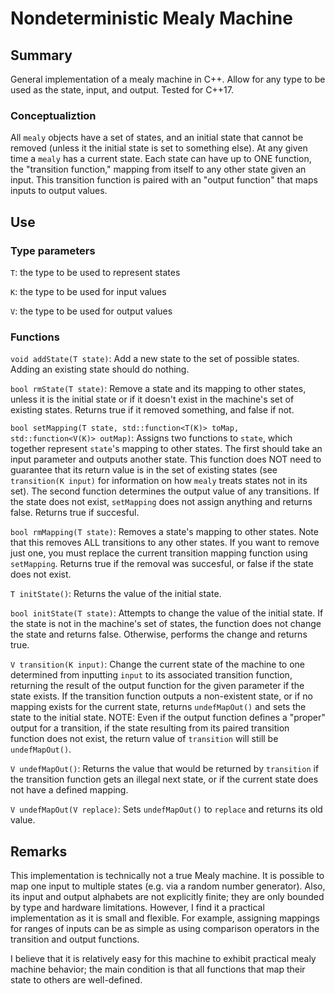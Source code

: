 # Nondeterministic Mealy Machine

## Summary
General implementation of a mealy machine in C++. Allow for any type to be used as the state, input, and output. Tested for C++17.
### Conceptualiztion
All `mealy` objects have a set of states, and an initial state that cannot be removed (unless it the initial state is set to something else). At any given time a `mealy` has a current state. Each state can have up to ONE function, the "transition function," mapping from itself to any other state given an input. This transition function is paired with an "output function" that maps inputs to output values. 

## Use
### Type parameters
`T`: the type to be used to represent states

`K`: the type to be used for input values

`V`: the type to be used for output values

### Functions
`void addState(T state)`: Add a new state to the set of possible states. Adding an existing state should do nothing.

`bool rmState(T state)`: Remove a state and its mapping to other states, unless it is the initial state or if it doesn't exist in the machine's set of existing states. Returns true if it removed something, and false if not. 

`bool setMapping(T state, std::function<T(K)> toMap, 
    std::function<V(K)> outMap)`: 
Assigns two functions to `state`, which together represent `state`'s mapping to other states. The first should take an input parameter and outputs another state. This function does NOT need to guarantee that its return value is in the set of existing states (see `transition(K input)` for information on how `mealy` treats states not in its set). The second function determines the output value of any transitions. If the state does not exist, `setMapping` does not assign anything and returns false. Returns true if succesful. 

`bool rmMapping(T state)`: Removes a state's mapping to other states. Note that this removes ALL transitions to any other states. If you want to remove just one, you must replace the current transition mapping function using `setMapping`. Returns true if the removal was succesful, or false if the state does not exist.

`T initState()`: Returns the value of the initial state. 

`bool initState(T state)`: Attempts to change the value of the initial state. If the state is not in the machine's set of states, the function does not change the state and returns false. Otherwise, performs the change and returns true.

`V transition(K input)`: Change the current state of the machine to one determined from inputting `input` to its associated transition function, returning the result of the output function for the given parameter if the state exists. If the transition function outputs a non-existent state, or if no mapping exists for the current state, returns `undefMapOut()` and sets the state to the initial state. NOTE: Even if the output function defines a "proper" output for a transition, if the state resulting from its paired transition function does not exist, the return value of `transition` will still be `undefMapOut()`.

`V undefMapOut()`: Returns the value that would be returned by `transition` if the transition function gets an illegal next state, or if the current state does not have a defined mapping. 

`V undefMapOut(V replace)`: Sets `undefMapOut()` to `replace` and returns its old value. 

## Remarks
This implementation is technically not a true Mealy machine. It is possible to map one input to multiple states (e.g. via a random number generator). Also, its input and output alphabets are not explicitly finite; they are only bounded by type and hardware limitations. However, I find it a practical implementation as it is small and flexible. For example, assigning mappings for ranges of inputs can be as simple as using comparison operators in the transition and output functions. 

I believe that it is relatively easy for this machine to exhibit practical mealy machine behavior; the main condition is that all functions that map their state to others are well-defined.

